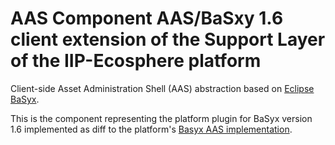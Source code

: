 # AAS Component AAS/BaSxy 1.6 client extension of the Support Layer of the IIP-Ecosphere platform

Client-side Asset Administration Shell (AAS) abstraction based on [Eclipse BaSyx](https://www.eclipse.org/basyx/).  

This is the component representing the platform plugin for BaSyx version 1.6 implemented as diff to the platform's [Basyx AAS implementation](../support.aas.basxy/README.md).
